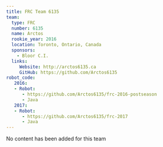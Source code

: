 ```yaml
---
title: FRC Team 6135
team:
  type: FRC
  number: 6135
  name: Arctos
  rookie_year: 2016
  location: Toronto, Ontario, Canada
  sponsors:
    - Bloor C.I.
  links:
     Website: http://arctos6135.ca
     GitHub: https://github.com/Arctos6135
robot_code:
   2016:
   - Robot:
      - https://github.com/Arctos6135/frc-2016-postseason
      - Java
   2017:
   - Robot: 
      - https://github.com/Arctos6135/frc-2017
      - Java
---
```


No content has been added for this team
